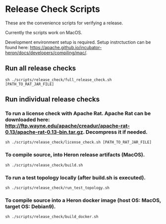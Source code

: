# Release Check Scripts

These are the convenience scripts for verifying a release.

Currently the scripts work on MacOS.

Development environment setup is required. Setup instrctuction can be found here: https://apache.github.io/incubator-heron/docs/developers/compiling/mac/.

## Run all release checks
```
sh ./scripts/release_check/full_release_check.sh [PATH_TO_RAT_JAR_FILE]
```

## Run individual release checks

### To run a license check with Apache Rat. Apache Rat can be downloaded here: http://ftp.wayne.edu/apache/creadur/apache-rat-0.13/apache-rat-0.13-bin.tar.gz. Decompress it if needed.
```
sh ./scripts/release_check/license_check.sh [PATH_TO_RAT_JAR_FILE]
```

### To compile source, into Heron release artifacts (MacOS).
```
sh ./scripts/release_check/build.sh
```

### To run a test topology locally (after build.sh is executed).
```
sh ./scripts/release_check/run_test_topology.sh
```

### To compile source into a Heron docker image (host OS: MacOS, target OS: Debian9).
```
sh ./scripts/release_check/build_docker.sh
```
